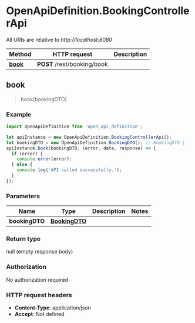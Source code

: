 # OpenApiDefinition.BookingControllerApi

All URIs are relative to *http://localhost:8080*

Method | HTTP request | Description
------------- | ------------- | -------------
[**book**](BookingControllerApi.md#book) | **POST** /rest/booking/book | 



## book

> book(bookingDTO)



### Example

```javascript
import OpenApiDefinition from 'open_api_definition';

let apiInstance = new OpenApiDefinition.BookingControllerApi();
let bookingDTO = new OpenApiDefinition.BookingDTO(); // BookingDTO | 
apiInstance.book(bookingDTO, (error, data, response) => {
  if (error) {
    console.error(error);
  } else {
    console.log('API called successfully.');
  }
});
```

### Parameters


Name | Type | Description  | Notes
------------- | ------------- | ------------- | -------------
 **bookingDTO** | [**BookingDTO**](BookingDTO.md)|  | 

### Return type

null (empty response body)

### Authorization

No authorization required

### HTTP request headers

- **Content-Type**: application/json
- **Accept**: Not defined

